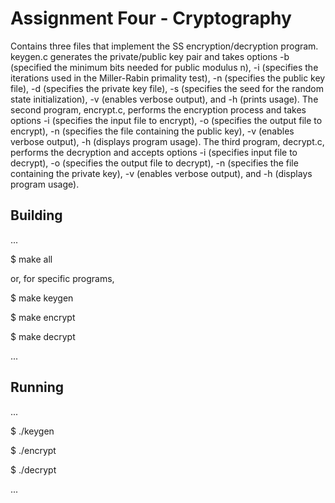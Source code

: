 # Assignment Four - Cryptography

Contains three files that implement the SS encryption/decryption program. keygen.c generates the private/public key pair and takes options -b (specified the minimum bits needed for public modulus n), -i (specifies the iterations used in the Miller-Rabin primality test), -n (specifies the public key file), -d (specifies the private key file), -s (specifies the seed for the random state initialization), -v (enables verbose output), and -h (prints usage). The second program, encrypt.c, performs the encryption process and takes options -i (specifies the input file to encrypt), -o (specifies the output file to encrypt), -n (specifies the file containing the public key), -v (enables verbose output), -h (displays program usage). The third program, decrypt.c, performs the decryption and accepts options -i (specifies input file to decrypt), -o (specifies the output file to decrypt), -n (specifies the file containing the private key), -v (enables verbose output), and -h (displays program usage).

## Building

...

$ make all

or, for specific programs, 

$ make keygen

$ make encrypt

$ make decrypt

...

## Running

...

$ ./keygen

$ ./encrypt

$ ./decrypt

...
